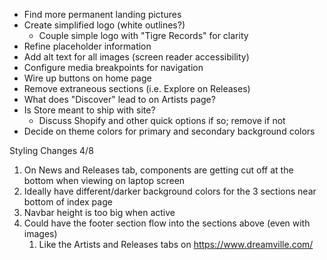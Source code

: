 - Find more permanent landing pictures
- Create simplified logo (white outlines?)
    - Couple simple logo with "Tigre Records" for clarity
- Refine placeholder information
- Add alt text for all images (screen reader accessibility)
- Configure media breakpoints for navigation
- Wire up buttons on home page
- Remove extraneous sections (i.e. Explore on Releases)
- What does "Discover" lead to on Artists page?
- Is Store meant to ship with site?
    - Discuss Shopify and other quick options if so; remove if not
- Decide on theme colors for primary and secondary background colors

Styling Changes 4/8

1. On News and Releases tab, components are getting cut off at the bottom when viewing on laptop screen
2. Ideally have different/darker background colors for the 3 sections near bottom of index page
3. Navbar height is too big when active
4. Could have the footer section flow into the sections above (even with images)
    1. Like the Artists and Releases tabs on https://www.dreamville.com/